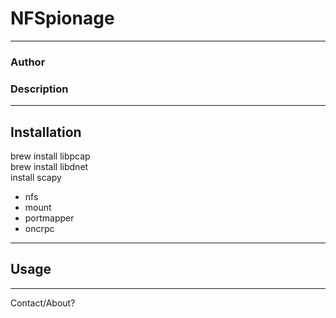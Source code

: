 # NFSpionage
<hr>
<h3>Author</h3>
<h3>Description</h3>
<hr>
<h2>Installation</h2>
<p>
brew install libpcap<br>
brew install libdnet<br>
install scapy<br>
</p>
<ul>
    <li>nfs</li>
    <li>mount</li>
    <li>portmapper</li>
    <li>oncrpc</li>
</ul>
<hr>
<h2>Usage</h2>


<hr>
Contact/About?